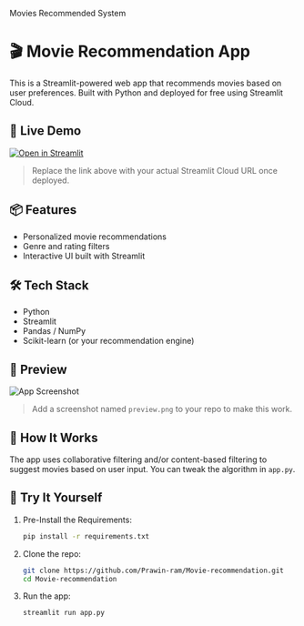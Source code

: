 Movies Recommended System
# 🎬 Movie Recommendation App

This is a Streamlit-powered web app that recommends movies based on user preferences. Built with Python and deployed for free using Streamlit Cloud.

## 🚀 Live Demo
[![Open in Streamlit](https://static.streamlit.io/badges/streamlit_badge_black_white.svg)](https://your-username-your-app-name.streamlit.app)

> Replace the link above with your actual Streamlit Cloud URL once deployed.

## 📦 Features
- Personalized movie recommendations
- Genre and rating filters
- Interactive UI built with Streamlit

## 🛠️ Tech Stack
- Python
- Streamlit
- Pandas / NumPy
- Scikit-learn (or your recommendation engine)

## 📸 Preview
![App Screenshot](preview.png)

> Add a screenshot named `preview.png` to your repo to make this work.

## 🧠 How It Works
The app uses collaborative filtering and/or content-based filtering to suggest movies based on user input. You can tweak the algorithm in `app.py`.

## 🧪 Try It Yourself

1. Pre-Install the Requirements:
   ```bash
   pip install -r requirements.txt


2. Clone the repo:
   ```bash
   git clone https://github.com/Prawin-ram/Movie-recommendation.git
   cd Movie-recommendation

1. Run the app:
   ```bash
   streamlit run app.py

